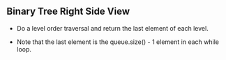 ## Binary Tree Right Side View

- Do a level order traversal and return the last element of each level.

- Note that the last element is the queue.size() - 1 element in each while loop.
